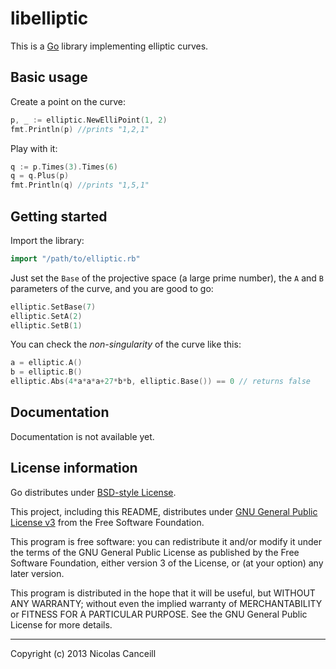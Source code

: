# libelliptic

This is a [Go](http://golang.org) library implementing elliptic curves.

## Basic usage

Create a point on the curve:

````go
p, _ := elliptic.NewElliPoint(1, 2)
fmt.Println(p) //prints "1,2,1"
````

Play with it:

````go
q := p.Times(3).Times(6)
q = q.Plus(p)
fmt.Println(q) //prints "1,5,1"
````

## Getting started

Import the library:

````go
import "/path/to/elliptic.rb"
````

Just set the `Base` of the projective space (a large prime number), the `A` and `B` parameters of the curve, and you are good to go:

````go
elliptic.SetBase(7)
elliptic.SetA(2)
elliptic.SetB(1)
````

You can check the _non-singularity_ of the curve like this:

````go
a = elliptic.A()
b = elliptic.B()
elliptic.Abs(4*a*a*a+27*b*b, elliptic.Base()) == 0 // returns false
````

## Documentation

Documentation is not available yet.

## License information

Go distributes under [BSD-style License](http://golang.org/LICENSE).

This project, including this README, distributes under [GNU General Public License v3](https://github.com/ncanceill/libelliptic/blob/master/LICENSE.md) from the Free Software Foundation.

This program is free software: you can redistribute it and/or modify it under the terms of the GNU General Public License as published by the Free Software Foundation, either version 3 of the License, or (at your option) any later version.

This program is distributed in the hope that it will be useful, but WITHOUT ANY WARRANTY; without even the implied warranty of MERCHANTABILITY or FITNESS FOR A PARTICULAR PURPOSE.  See the GNU General Public License for more details.

***

Copyright (c) 2013 Nicolas Canceill

